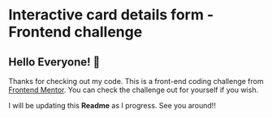 # Interactive card details form - Frontend challenge

## Hello Everyone! 👋

Thanks for checking out my code. This is a front-end coding challenge from [Frontend Mentor](https://www.frontendmentor.io/challenges/interactive-card-details-form-XpS8cKZDWw/hub/interactive-card-details-form-KZ424IAHjE). You can check the challenge out for yourself if you wish.

I will be updating this **Readme** as I progress. See you around!!